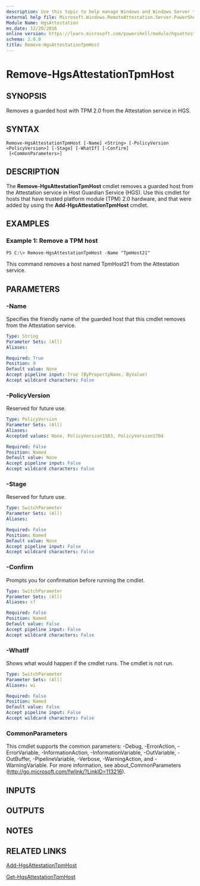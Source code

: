 ```yaml
---
description: Use this topic to help manage Windows and Windows Server technologies with Windows PowerShell.
external help file: Microsoft.Windows.RemoteAttestation.Server.PowerShell.dll-Help.xml
Module Name: HgsAttestation
ms.date: 12/20/2016
online version: https://learn.microsoft.com/powershell/module/hgsattestation/remove-hgsattestationtpmhost?view=windowsserver2025-ps&wt.mc_id=ps-gethelp
schema: 2.0.0
title: Remove-HgsAttestationTpmHost
---
```


# Remove-HgsAttestationTpmHost

## SYNOPSIS
Removes a guarded host with TPM 2.0 from the Attestation service in HGS.

## SYNTAX

```
Remove-HgsAttestationTpmHost [-Name] <String> [-PolicyVersion <PolicyVersion>] [-Stage] [-WhatIf] [-Confirm]
 [<CommonParameters>]
```

## DESCRIPTION
The **Remove-HgsAttestationTpmHost** cmdlet removes a guarded host from the Attestation service in Host Guardian Service (HGS).
Use this cmdlet for hosts that have trusted platform module (TPM) 2.0 hardware, and that were added by using the **Add-HgsAttestationTpmHost** cmdlet.

## EXAMPLES

### Example 1: Remove a TPM host
```
PS C:\> Remove-HgsAttestationTpmHost -Name "TpmHost21"
```

This command removes a host named TpmHost21 from the Attestation service.

## PARAMETERS

### -Name
Specifies the friendly name of the guarded host that this cmdlet removes from the Attestation service.

```yaml
Type: String
Parameter Sets: (All)
Aliases:

Required: True
Position: 0
Default value: None
Accept pipeline input: True (ByPropertyName, ByValue)
Accept wildcard characters: False
```

### -PolicyVersion
Reserved for future use.

```yaml
Type: PolicyVersion
Parameter Sets: (All)
Aliases:
Accepted values: None, PolicyVersion1503, PolicyVersion1704

Required: False
Position: Named
Default value: None
Accept pipeline input: False
Accept wildcard characters: False
```

### -Stage
Reserved for future use.

```yaml
Type: SwitchParameter
Parameter Sets: (All)
Aliases:

Required: False
Position: Named
Default value: None
Accept pipeline input: False
Accept wildcard characters: False
```

### -Confirm
Prompts you for confirmation before running the cmdlet.

```yaml
Type: SwitchParameter
Parameter Sets: (All)
Aliases: cf

Required: False
Position: Named
Default value: False
Accept pipeline input: False
Accept wildcard characters: False
```

### -WhatIf
Shows what would happen if the cmdlet runs.
The cmdlet is not run.

```yaml
Type: SwitchParameter
Parameter Sets: (All)
Aliases: wi

Required: False
Position: Named
Default value: False
Accept pipeline input: False
Accept wildcard characters: False
```

### CommonParameters
This cmdlet supports the common parameters: -Debug, -ErrorAction, -ErrorVariable, -InformationAction, -InformationVariable, -OutVariable, -OutBuffer, -PipelineVariable, -Verbose, -WarningAction, and -WarningVariable. For more information, see about_CommonParameters (http://go.microsoft.com/fwlink/?LinkID=113216).

## INPUTS

## OUTPUTS

## NOTES

## RELATED LINKS

[Add-HgsAttestationTpmHost](./Add-HgsAttestationTpmHost.md)

[Get-HgsAttestationTpmHost](./Get-HgsAttestationTpmHost.md)

